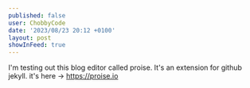 ```yaml
---
published: false
user: ChobbyCode
date: '2023/08/23 20:12 +0100'
layout: post
showInFeed: true
---
```

I'm testing out this blog editor called proise. It's an extension for github jekyll. it's here -> https://proise.io